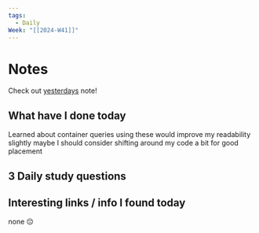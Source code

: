 ```yaml
---
tags:
  - Daily
Week: "[[2024-W41]]"
---
```


# Notes

Check out [yesterdays](2024-10-06) note!

## What have I done today

Learned about container queries
using these would improve my readability slightly
maybe I should consider shifting around my code a bit for good placement

## 3 Daily study questions

## Interesting links / info I found today

none 😔
